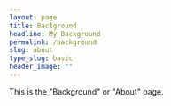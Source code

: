 ```yaml
---
layout: page
title: Background
headline: My Background
permalink: /background
slug: about
type_slug: basic
header_image: ""
---
```


This is the "Background" or "About" page.